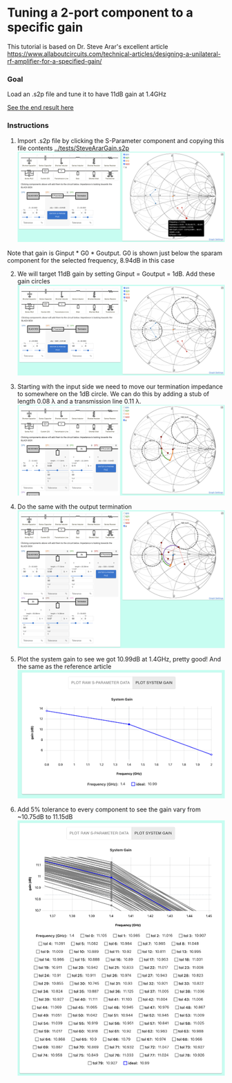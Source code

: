 # Tuning a 2-port component to a specific gain

This tutorial is based on Dr. Steve Arar's excellent article
https://www.allaboutcircuits.com/technical-articles/designing-a-unilateral-rf-amplifier-for-a-specified-gain/

### Goal
Load an .s2p file and tune it to have 11dB gain at 1.4GHz

[See the end result here](https://onlinesmithchart.com/?circuit=blackBox_50_0_0__stub_0.08_%CE%BB_0_50_1__transmissionLine_0.11_%CE%BB_0_50_1__sparam_s2p_GHz_50_0.8_0.44_-157.6_4.725_84.3_0_0_0.339_-51.8_1.4_0.533_176.6_2.8_64.5_0_0_0.604_-58.3_2_0.439_159.6_2.057_49.2_0_0_0.294_-68.1__transmissionLine_0.28_%CE%BB_0_50_1__stub_0.07_%CE%BB_0_50_1__loadTerm_50_0_0&frequency=1.4&frequencyUnit=GHz&fSpan=1.2&fSpanUnit=GHz&gainInCircles=1&gainOutCircles=1)

### Instructions

1.  Import .s2p file by clicking the S-Parameter component and copying this file contents [../tests/SteveArarGain.s2p](../tests/SteveArarGain.s2p)
    ![S2P Import](images/s2p_import.png)

Note that gain is Ginput * G0 * Goutput. G0 is shown just below the sparam component for the selected frequency, 8.94dB in this case

2. We will target 11dB gain by setting Ginput = Goutput = 1dB. Add these gain circles
    ![S2P Gain Circles](images/s2p_gain_circles.png)

3. Starting with the input side we need to move our termination impedance to somewhere on the 1dB circle. We can do this by adding a stub of length 0.08 λ and a transmission line 0.11 λ.
    ![S2P input tuning](images/s2p_input.png)

4. Do the same with the output termination
    ![S2P output tuning](images/s2p_output.png)

5. Plot the system gain to see we got 10.99dB at 1.4GHz, pretty good! And the same as the reference article
    ![S2P gain](images/s2p_gain.png)

6. Add 5% tolerance to every component to see the gain vary from ~10.75dB to 11.15dB
    ![S2P gain](images/s2p_gain_tolerance.png)

